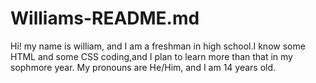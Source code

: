 # Williams-README.md
Hi! my name is william, and I am a freshman in high school.I know some HTML and some CSS coding,and I plan to learn more than that in my sophmore year. My pronouns are He/Him, and I am 14 years old.

